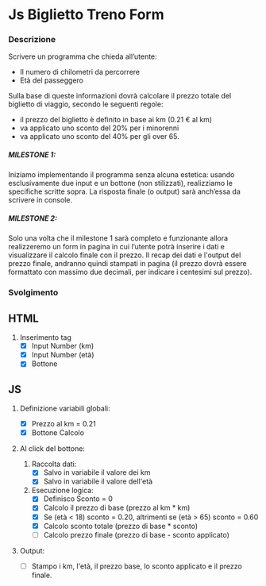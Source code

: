 # Js Biglietto Treno Form

### Descrizione
Scrivere un programma che chieda all’utente:
- Il numero di chilometri da percorrere
- Età del passeggero

Sulla base di queste informazioni dovrà calcolare il prezzo totale del biglietto di viaggio, secondo le seguenti regole:
- il prezzo del biglietto è definito in base ai km (0.21 € al km)
- va applicato uno sconto del 20% per i minorenni
- va applicato uno sconto del 40% per gli over 65.

##### MILESTONE 1:
Iniziamo implementando il programma senza alcuna estetica: usando esclusivamente due input e un bottone (non stilizzati), realizziamo le specifiche scritte sopra. La risposta finale (o output) sarà anch’essa da scrivere in console.

##### MILESTONE 2:
Solo una volta che il milestone 1 sarà completo e funzionante allora realizzeremo un form in pagina in cui l’utente potrà inserire i dati e visualizzare il calcolo finale con il prezzo.
Il recap dei dati e l'output del prezzo finale, andranno quindi stampati in pagina (il prezzo dovrà essere formattato con massimo due decimali, per indicare i centesimi sul prezzo).

### Svolgimento


## HTML
1. Inserimento tag
    - [x] Input Number (km)
    - [x] Input Number (età)
    - [x] Bottone

## JS

1. Definizione variabili globali:
    - [x] Prezzo al km = 0.21
    - [x] Bottone Calcolo 

2. Al click del bottone:

    1. Raccolta dati:
        - [x] Salvo in variabile il valore dei km
        - [x] Salvo in variabile il valore dell'età
    
    2. Esecuzione logica:
        - [x] Definisco Sconto = 0
        - [x] Calcolo il prezzo di base (prezzo al km * km)
        - [x] Se (età < 18) sconto = 0.20, altrimenti se (età > 65) sconto = 0.60
        - [x] Calcolo sconto totale (prezzo di base * sconto)
        - [ ] Calcolo prezzo finale (prezzo di base - sconto applicato)

3. Output:
    - [ ] Stampo i km, l'età, il prezzo base, lo sconto applicato e il prezzo finale.



